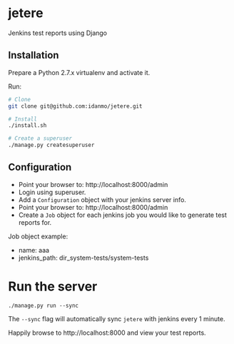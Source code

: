 # jetere
Jenkins test reports using Django

## Installation

Prepare a Python 2.7.x virtualenv and activate it.

Run:
```bash
# Clone
git clone git@github.com:idanmo/jetere.git

# Install
./install.sh

# Create a superuser
./manage.py createsuperuser
```

## Configuration

* Point your browser to: http://localhost:8000/admin
* Login using superuser.
* Add a `Configuration` object with your jenkins server info.
* Point your browser to: http://localhost:8000/admin
* Create a `Job` object for each jenkins job you would like to generate test reports for.

Job object example:
* name: aaa
* jenkins_path: dir_system-tests/system-tests


# Run the server
```
./manage.py run --sync
```

The `--sync` flag will automatically sync `jetere` with jenkins every 1 minute.

Happily browse to http://localhost:8000 and view your test reports.


